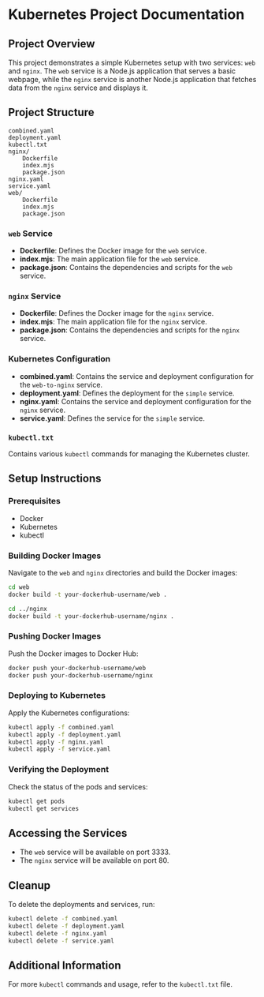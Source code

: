 # Kubernetes Project Documentation

## Project Overview

This project demonstrates a simple Kubernetes setup with two services: `web` and `nginx`. The `web` service is a Node.js application that serves a basic webpage, while the `nginx` service is another Node.js application that fetches data from the `nginx` service and displays it.

## Project Structure

```
combined.yaml
deployment.yaml
kubectl.txt
nginx/
    Dockerfile
    index.mjs
    package.json
nginx.yaml
service.yaml
web/
    Dockerfile
    index.mjs
    package.json
```

### `web` Service

- **Dockerfile**: Defines the Docker image for the `web` service.
- **index.mjs**: The main application file for the `web` service.
- **package.json**: Contains the dependencies and scripts for the 
`web` service.

### `nginx` Service

- **Dockerfile**: Defines the Docker image for the `nginx` service.
- **index.mjs**: The main application file for the `nginx` service.
- **package.json**: Contains the dependencies and scripts for the `nginx` service.

### Kubernetes Configuration

- **combined.yaml**: Contains the service and deployment configuration for the `web-to-nginx` service.
- **deployment.yaml**: Defines the deployment for the `simple` service.
- **nginx.yaml**: Contains the service and deployment configuration for the `nginx` service.
- **service.yaml**: Defines the service for the `simple` service.

### `kubectl.txt`

Contains various `kubectl` commands for managing the Kubernetes cluster.

## Setup Instructions

### Prerequisites

- Docker
- Kubernetes
- kubectl

### Building Docker Images

Navigate to the `web` and `nginx` directories and build the Docker images:

```sh
cd web
docker build -t your-dockerhub-username/web .

cd ../nginx
docker build -t your-dockerhub-username/nginx .
```

### Pushing Docker Images

Push the Docker images to Docker Hub:

```sh
docker push your-dockerhub-username/web
docker push your-dockerhub-username/nginx
```

### Deploying to Kubernetes

Apply the Kubernetes configurations:

```sh
kubectl apply -f combined.yaml
kubectl apply -f deployment.yaml
kubectl apply -f nginx.yaml
kubectl apply -f service.yaml
```

### Verifying the Deployment

Check the status of the pods and services:

```sh
kubectl get pods
kubectl get services
```

## Accessing the Services

- The `web` service will be available on port 3333.
- The `nginx` service will be available on port 80.

## Cleanup

To delete the deployments and services, run:

```sh
kubectl delete -f combined.yaml
kubectl delete -f deployment.yaml
kubectl delete -f nginx.yaml
kubectl delete -f service.yaml
```

## Additional Information

For more `kubectl` commands and usage, refer to the `kubectl.txt`
file.

